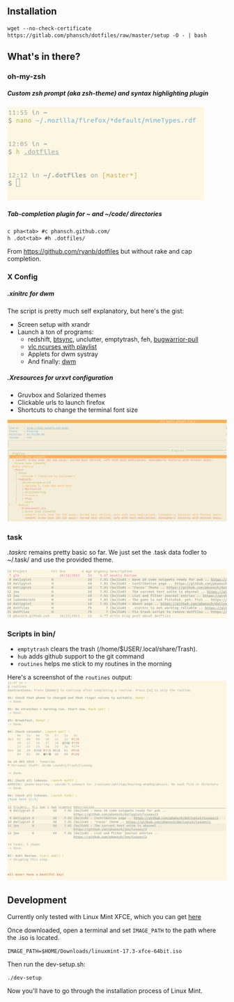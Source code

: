 ## Installation

    wget --no-check-certificate https://gitlab.com/phansch/dotfiles/raw/master/setup -O - | bash

## What's in there?
### oh-my-zsh

##### Custom zsh prompt (aka zsh-theme) and syntax highlighting plugin

![zsh prompt](screenshots/screen-zsh1.png)

##### Tab-completion plugin for ~ and ~/code/ directories
    c pha<tab> #c phansch.github.com/
    h .dot<tab> #h .dotfiles/

From https://github.com/ryanb/dotfiles but without rake and cap completion.
### X Config

##### .xinitrc for dwm
The script is pretty much self explanatory, but here's the gist:

 * Screen setup with xrandr
 * Launch a ton of programs:
   * redshift, [btsync](http://labs.bittorrent.com/experiments/sync.html), unclutter, emptytrash, feh, [bugwarrior-pull](https://github.com/ralphbean/bugwarrior)
   * [vlc ncurses with playlist](http://www.videolan.org/doc/play-howto/en/ch04.html#id590986)
   * Applets for dwm systray
   * And finally: [dwm](http://dwm.suckless.org/)

##### .Xresources for urxvt configuration
 * Gruvbox and Solarized themes
 * Clickable urls to launch firefox
 * Shortcuts to change the terminal font size

![vlc ncurses](screenshots/screen-vlc.png)

### task
*.taskrc* remains pretty basic so far. We just set the .task data fodler to ~/.task/ and use the provided theme.

![task shell](screenshots/screen-task.png)

### Scripts in bin/
 
  * `emptytrash` clears the trash (/home/$USER/.local/share/Trash). 
  * `hub` adds github support to the git command
  * `routines` helps me stick to my routines in the morning

Here's a screenshot of the `routines` output:
![routines](screenshots/routines.png)

## Development

Currently only tested with Linux Mint XFCE, which you can get [here](https://linuxmint.com/edition.php?id=214)

Once downloaded, open a terminal and set `IMAGE_PATH` to the path where the .iso is located.

    IMAGE_PATH=$HOME/Downloads/linuxmint-17.3-xfce-64bit.iso

Then run the dev-setup.sh:

    ./dev-setup

Now you'll have to go through the installation process of Linux Mint.
